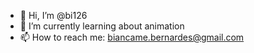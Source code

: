 - 👋 Hi, I’m @bi126
- 🌱 I’m currently learning about animation 
- 📫 How to reach me: biancame.bernardes@gmail.com 


